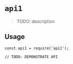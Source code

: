 # `api1`

> TODO: description

## Usage

```
const api1 = require('api1');

// TODO: DEMONSTRATE API
```

